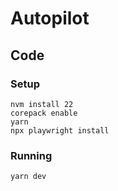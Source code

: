 # Autopilot

## Code

### Setup

```shell
nvm install 22
corepack enable
yarn
npx playwright install
```

### Running

```shell
yarn dev
```